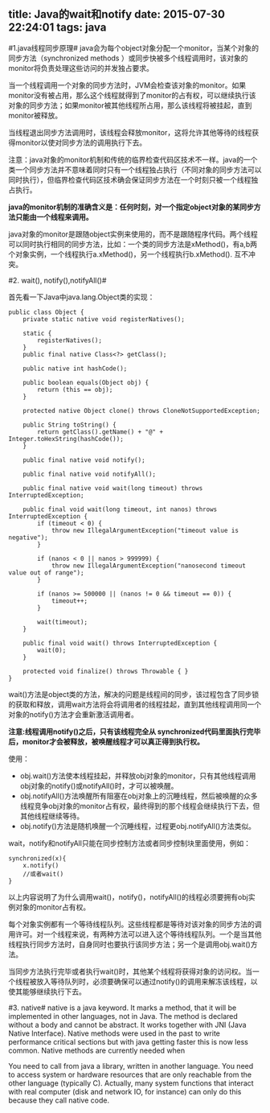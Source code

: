 title: Java的wait和notify
date: 2015-07-30 22:24:01
tags: java
---

#1.java线程同步原理#
java会为每个object对象分配一个monitor，当某个对象的同步方法（synchronized methods ）或同步快被多个线程调用时，该对象的monitor将负责处理这些访问的并发独占要求。

当一个线程调用一个对象的同步方法时，JVM会检查该对象的monitor。如果monitor没有被占用，那么这个线程就得到了monitor的占有权，可以继续执行该对象的同步方法；如果monitor被其他线程所占用，那么该线程将被挂起，直到monitor被释放。

当线程退出同步方法调用时，该线程会释放monitor，这将允许其他等待的线程获得monitor以使对同步方法的调用执行下去。

注意：java对象的monitor机制和传统的临界检查代码区技术不一样。java的一个类一个同步方法并不意味着同时只有一个线程独占执行（不同对象的同步方法可以同时执行），但临界检查代码区技术确会保证同步方法在一个时刻只被一个线程独占执行。

**java的monitor机制的准确含义是：任何时刻，对一个指定object对象的某同步方法只能由一个线程来调用。**

java对象的monitor是跟随object实例来使用的，而不是跟随程序代码。两个线程可以同时执行相同的同步方法，比如：一个类的同步方法是xMethod()，有a,b两个对象实例，一个线程执行a.xMethod()，另一个线程执行b.xMethod(). 互不冲突。

#2. wait(), notify(),notifyAll()#

首先看一下Java中java.lang.Object类的实现：

```
public class Object {
	private static native void registerNatives();
	
	static {
		registerNatives();
  	}
	public final native Class<?> getClass();
	
	public native int hashCode();
	
	public boolean equals(Object obj) {
		return (this == obj);
	}
    
	protected native Object clone() throws CloneNotSupportedException;
	
	public String toString() {
		return getClass().getName() + "@" + Integer.toHexString(hashCode());
	}
    
	public final native void notify();
	
	public final native void notifyAll();
	
	public final native void wait(long timeout) throws InterruptedException;
	
	public final void wait(long timeout, int nanos) throws InterruptedException {
		if (timeout < 0) {
			throw new IllegalArgumentException("timeout value is negative");
		}
		
		if (nanos < 0 || nanos > 999999) {
			throw new IllegalArgumentException("nanosecond timeout value out of range");
		}

		if (nanos >= 500000 || (nanos != 0 && timeout == 0)) {
			timeout++;
		}

        wait(timeout);
	}
    
	public final void wait() throws InterruptedException {
        wait(0);
    }
    
    protected void finalize() throws Throwable { }
}
```

wait()方法是object类的方法，解决的问题是线程间的同步，该过程包含了同步锁的获取和释放，调用wait方法将会将调用者的线程挂起，直到其他线程调用同一个对象的notify()方法才会重新激活调用者。

**注意:线程调用notify()之后，只有该线程完全从 synchronized代码里面执行完毕后，monitor才会被释放，被唤醒线程才可以真正得到执行权。**

使用：

- obj.wait()方法使本线程挂起，并释放obj对象的monitor，只有其他线程调用obj对象的notify()或notifyAll()时，才可以被唤醒。
- obj.notifyAll()方法唤醒所有阻塞在obj对象上的沉睡线程，然后被唤醒的众多线程竞争obj对象的monitor占有权，最终得到的那个线程会继续执行下去，但其他线程继续等待。
- obj.notify()方法是随机唤醒一个沉睡线程，过程更obj.notifyAll()方法类似。

wait，notify和notifyAll只能在同步控制方法或者同步控制块里面使用，例如：

```
synchronized(x){
	x.notify()	
	//或者wait()
}
```

以上内容说明了为什么调用wait()，notify()，notifyAll()的线程必须要拥有obj实例对象的monitor占有权。

每个对象实例都有一个等待线程队列。这些线程都是等待对该对象的同步方法的调用许可。对一个线程来说，有两种方法可以进入这个等待线程队列。一个是当其他线程执行同步方法时，自身同时也要执行该同步方法；另一个是调用obj.wait()方法。

当同步方法执行完毕或者执行wait()时，其他某个线程将获得对象的访问权。当一个线程被放入等待队列时，必须要确保可以通过notify()的调用来解冻该线程，以使其能够继续执行下去。

#3. native#
native is a java keyword. It marks a method, that it will be implemented in other languages, not in Java. The method is declared without a body and cannot be abstract. It works together with JNI (Java Native Interface).
Native methods were used in the past to write performance critical sections but with java getting faster this is now less common. Native methods are currently needed when

You need to call from java a library, written in another language.
You need to access system or hardware resources that are only reachable from the other language (typically C). Actually, many system functions that interact with real computer (disk and network IO, for instance) can only do this because they call native code.